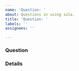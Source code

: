 ```yaml
---
name: 'Question: '
about: Questions in using sula.
title: 'Question: '
labels: ''
assignees: ''

---
```


### Question

### Details
